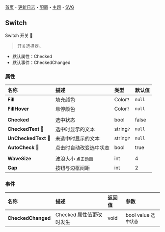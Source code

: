 ﻿[首页](../Home.md)・[更新日志](../UpdateLog.md)・[配置](../Config.md)・[主题](../Theme.md)・[SVG](../SVG.md)

## Switch

Switch 开关 👚

> 开关选择器。

- 默认属性：Checked
- 默认事件：CheckedChanged

### 属性

名称 | 描述 | 类型 | 默认值 |
:--|:--|:--|:--|
**Fill** | 填充颜色 | Color`?` | `null` |
**FillHover** | 悬停颜色 | Color`?` | `null` |
||||
**Checked** | 选中状态 | bool | false |
**CheckedText** 🔴 | 选中时显示的文本 | string`?` | `null` |
**UnCheckedText** 🔴 | 未选中时显示的文本 | string`?` | `null` |
**AutoCheck** 🔴 | 点击时自动改变选中状态 | bool | true |
||||
**WaveSize** | 波浪大小 `点击动画` | int | 4 |
**Gap** | 按钮与边框间距 | int | 2 |

### 事件

名称 | 描述 | 返回值 | 参数 |
:--|:--|:--|:--|
**CheckedChanged** | Checked 属性值更改时发生 | void | bool value `选中状态` |